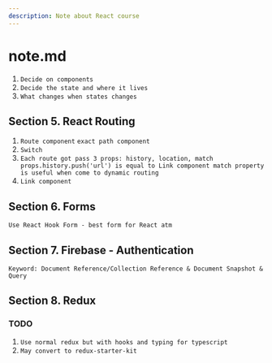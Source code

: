 ```yaml
---
description: Note about React course
---
```


# note.md

1. `Decide on components`
2. `Decide the state and where it lives`
3. `What changes when states changes`

## Section 5. React Routing

1. `Route component` `exact path component`
2. `Switch`
3. `Each route got pass 3 props: history, location, match props.history.push('url') is equal to Link component match property is useful when come to dynamic routing`
4. `Link component`

## Section 6. Forms

`Use React Hook Form - best form for React atm`

## Section 7. Firebase - Authentication

`Keyword: Document Reference/Collection Reference & Document Snapshot & Query`

## Section 8. Redux

### TODO

1. `Use normal redux but with hooks and typing for typescript`
2. `May convert to redux-starter-kit`

